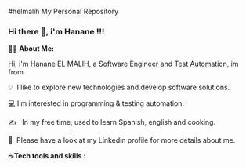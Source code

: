 #helmalih
My Personal Repository
### Hi there 👋, i'm Hanane !!!
👩‍💻 **About Me:**

Hi, i'm Hanane EL MALIH, a Software Engineer and Test Automation, im from 

💡  I like to explore new technologies and develop software solutions.


💻 I’m interested in programming & testing automation.


✍️   In my free time, used to learn Spanish, english and cooking.


📄  Please have a look at my Linkedin profile for more details about me.


☕**Tech tools and skills :**
